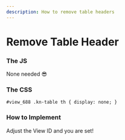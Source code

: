 ```yaml
---
description: How to remove table headers
---
```


# Remove Table Header







### The JS

None needed 😎

### The CSS

```text
#view_688 .kn-table th { display: none; }
```

### How to Implement

Adjust the View ID and you are set!



